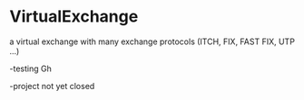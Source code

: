 VirtualExchange
===============

a virtual exchange with many exchange protocols (ITCH, FIX, FAST FIX, UTP ...)

-testing Gh

-project not  yet closed 


